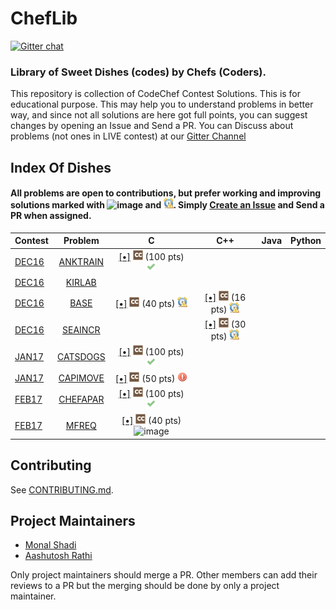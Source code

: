 # ChefLib
[![Gitter chat](https://badges.gitter.im/gitterHQ/gitter.png)](https://gitter.im/ChefLib/Lobby?utm_source=share-link&utm_medium=link&utm_campaign=share-link)

### Library of Sweet Dishes (codes) by Chefs (Coders).

This repository is collection of CodeChef Contest Solutions. 
This is for educational purpose. This may help you to understand problems in better way, and since not all solutions are here got full points, you can suggest changes by opening an Issue and Send a PR.
You can Discuss about problems (not ones in LIVE contest) at our [Gitter Channel](https://gitter.im/ChefLib/Lobby?utm_source=share-link&utm_medium=link&utm_campaign=share-link)

## Index Of Dishes

#### All problems are open to contributions, but prefer working and improving solutions marked with ![image](img/WA.png) and ![image](img/TLE.png). Simply [Create an Issue](https://github.com/aashutoshrathi/CodeChef/issues/new) and Send a PR when assigned.


| Contest | Problem | C | C++ | Java | Python |
|:--------------|:----------------:|:----------------:|:----------------:|:-----------------:|:-----------------:|
| [DEC16](https://www.codechef.com/DEC16) | [ANKTRAIN](https://www.codechef.com/DEC16/problems/ANKTRAIN) | [\[•\]](https://github.com/aashutoshrathi/CodeChef/blob/master/DEC16/ANKTRAIN.c) [![image](img/CC.png)](https://www.codechef.com/viewsolution/12160847) (100 pts) ![image](img/AC.png) | | | |
| [DEC16](https://www.codechef.com/DEC16) | [KIRLAB](https://www.codechef.com/DEC16/problems/KIRLAB/) | | | | | |
| [DEC16](https://www.codechef.com/DEC16) | [BASE](https://www.codechef.com/DEC16/problems/BASE) | [\[•\]](https://github.com/aashutoshrathi/CodeChef/blob/master/DEC16/BASE.c) [![image](img/CC.png)](https://www.codechef.com/viewsolution/12245322) (40 pts) ![image](img/TLE.png) | [\[•\]](https://github.com/aashutoshrathi/CodeChef/blob/master/DEC16/BASE.cpp) [![image](img/CC.png)](https://www.codechef.com/viewsolution/12211259) (16 pts) ![image](img/TLE.png) | | |
| [DEC16](https://www.codechef.com/DEC16) | [SEAINCR](https://www.codechef.com/DEC16/problems/SEAINCR) | | [\[•\]](https://github.com/aashutoshrathi/CodeChef/blob/master/DEC16/SEAINCR.cpp) [![image](img/CC.png)](https://www.codechef.com/viewsolution/12223885) (30 pts) ![image](img/TLE.png) | | |
| [JAN17](https://www.codechef.com/JAN17) | [CATSDOGS](https://www.codechef.com/JAN17/problems/CATSDOGS/) | [\[•\]](https://github.com/aashutoshrathi/CodeChef/blob/master/JAN17/CATSDOGS.c) [![image](img/CC.png)](https://www.codechef.com/viewsolution/12414324) (100 pts) ![image](img/AC.png) | | | |
| [JAN17](https://www.codechef.com/JAN17) | [CAPIMOVE](https://www.codechef.com/JAN17/problems/CAPIMOVE/) | [\[•\]](https://github.com/aashutoshrathi/CodeChef/blob/master/JAN17/CAPIMOVE.c)  [![image](img/CC.png)](https://www.codechef.com/viewsolution/12455090) (50 pts) ![image](img/RE.png) | | | |
| [FEB17](https://www.codechef.com/FEB17) | [CHEFAPAR](https://www.codechef.com/FEB17/problems/CHEFAPAR) | [\[•\]](https://github.com/aashutoshrathi/CodeChef/blob/master/FEB17/CHEFAPAR.c)  [![image](img/CC.png)](https://www.codechef.com/viewsolution/12705568) (100 pts) ![image](img/AC.png) | | | |
| [FEB17](https://www.codechef.com/FEB17) | [MFREQ](https://www.codechef.com/FEB17/problems/MFREQ) | [\[•\]](https://github.com/aashutoshrathi/CodeChef/blob/master/FEB17/MFREQ.c)  [![image](img/CC.png)](https://www.codechef.com/viewsolution/12840138) (40 pts) ![image](img/WA.png) | | | |


## Contributing

See [CONTRIBUTING.md](https://github.com/aashutoshrathi/ChefLib/blob/master/CONTRIBUTING.md).

## Project Maintainers

* [Monal Shadi](https://github.com/Monal5031)
* [Aashutosh Rathi](https://github.com/aashutoshrathi)

Only project maintainers should merge a PR. Other members can add their reviews to a PR but the merging should be done by only a project maintainer.

